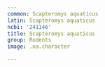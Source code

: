 ```yaml
---
common: Scapteromys aquaticus
latin: Scapteromys aquaticus
ncbi: '241146'
title: Scapteromys aquaticus
group: Rodents
image: .na.character

---
```

